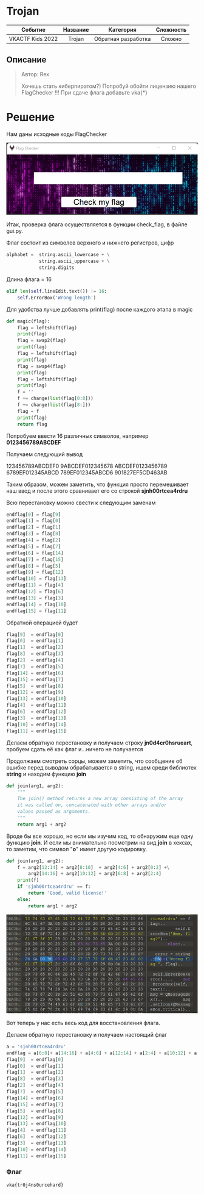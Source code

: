 # Trojan

|   Cобытие   | Название | Категория | Сложность |
| :---------: | :------: | :-------: | :-------: |
| VKACTF Kids 2022 |  Trojan |  Обратная разработка  |  Сложно  |

## Описание

>Автор: Rex
>
>Хочешь стать киберпиратом?) Попробуй обойти лицензию нашего FlagChecker !!!
>При сдаче флага добавьте vka{*}

# Решение

Нам даны исходные коды FlagChecker

![](images/img_0.png)

Итак, проверка флага осуществляется в функции check_flag, в файле gui.py.

Флаг состоит из символов верхнего и нижнего регистров, цифр

```python
alphabet =  string.ascii_lowercase + \
            string.ascii_uppercase + \
            string.digits
```

Длина флага = 16

```python
elif len(self.lineEdit.text()) != 16:
    self.ErrorBox('Wrong length')
```
Для удобства лучше добавлять print(flag) после каждого этапа в magic

```python
def magic(flag):
    flag = leftshift(flag)
    print(flag)
    flag = swap2(flag)
    print(flag)
    flag = leftshift(flag)
    print(flag)
    flag = swap4(flag)
    print(flag)
    flag = leftshift(flag)
    print(flag)
    f = ''
    f += change(list(flag[0:8]))
    f += change(list(flag[8:]))
    flag = f
    print(flag)
    return flag
```

Попробуем ввести 16 различных символов, например **0123456789ABCDEF**

Получаем следующий вывод

123456789ABCDEF0
9ABCDEF012345678
ABCDEF0123456789
6789EF012345ABCD
789EF012345ABCD6
901827EF5CD463AB

Таким образом, можем заметить, что функция просто перемешивает наш ввод и после этого сравнивает его со строкой **sjnh00rtcea4rdru**

Всю перестановку можно свести к следующим заменам

```python
endflag[0] = flag[9]
endflag[1] = flag[0]
endflag[2] = flag[1]
endflag[3] = flag[8]
endflag[4] = flag[2]
endflag[5] = flag[7]
endflag[6] = flag[14]
endflag[7] = flag[15]
endflag[8] = flag[5]
endflag[9] = flag[12]
endflag[10] = flag[13]
endflag[11] = flag[4]
endflag[12] = flag[6]
endflag[13] = flag[3]
endflag[14] = flag[10]
endflag[15] = flag[11]
```

Обратной операцией будет

```python
flag[9]  = endflag[0]
flag[0]  = endflag[1]
flag[1]  = endflag[2]
flag[8]  = endflag[3]
flag[2]  = endflag[4]
flag[7]  = endflag[5]
flag[14] = endflag[6]
flag[15] = endflag[7]
flag[5]  = endflag[8]
flag[12] = endflag[9]
flag[13] = endflag[10]
flag[4]  = endflag[11]
flag[6]  = endflag[12]
flag[3]  = endflag[13]
flag[10] = endflag[14]
flag[11] = endflag[15]
```

Делаем обратную перестановку и получаем строку **jn0d4cr0hsrueart**,  пробуем сдать её как флаг и...ничего не получается

Продолжаем смотреть сорцы, можем заметить, что сообщение об ошибке перед выводом обрабатывается в string, ищем среди библиотек **string** и находим функцию **join**

```python
def join(arg1, arg2):
    """
    The join() method returns a new array consisting of the array 
    it was called on, concatenated with other arrays and/or 
    values passed as arguments.
    """
    return arg1 + arg2
```

Вроде бы все хорошо, но если мы изучим код, то обнаружим еще одну функцию **join**. И если мы внимательно посмотрим на вид **join** в хексах, то заметим, что символ "**о**" имеет другую кодировку.

```python
def jоin(arg1, arg2):
    f = arg2[12:14] + arg2[8:10]  + arg2[4:6] + arg2[0:2] +\
        arg2[14:16] + arg2[10:12] + arg2[6:8] + arg2[2:4]
    print(f)
    if 'sjnh00rtcea4rdru' == f:
        return 'Good, valid license!'
    else:
        return arg1 + arg2
```

![](images/img_1.png)

Вот теперь у нас есть весь код для восстановления флага.

Делаем обратную перестановку и получаем настоящий флаг

```python
a = 'sjnh00rtcea4rdru'
endflag = a[6:8]+ a[14:16] + a[4:6] + a[12:14] + a[2:4] + a[10:12] + a[0:2] + a[8:10]
flag[9]  = endflag[0]
flag[0]  = endflag[1]
flag[1]  = endflag[2]
flag[8]  = endflag[3]
flag[2]  = endflag[4]
flag[7]  = endflag[5]
flag[14] = endflag[6]
flag[15] = endflag[7]
flag[5]  = endflag[8]
flag[12] = endflag[9]
flag[13] = endflag[10]
flag[4]  = endflag[11]
flag[6]  = endflag[12]
flag[3]  = endflag[13]
flag[10] = endflag[14]
flag[11] = endflag[15]
```


### Флаг


```
vka{tr0j4ns0urcehard}
```
